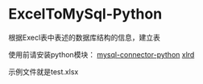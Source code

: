 # ExcelToMySql-Python
根据Execl表中表述的数据库结构的信息，建立表

使用前请安装python模块：
[mysql-connector-python]( https://pypi.org/project/mysql-connector-python/ )
[xlrd](https://pypi.org/project/xlrd/#files)

示例文件就是test.xlsx

